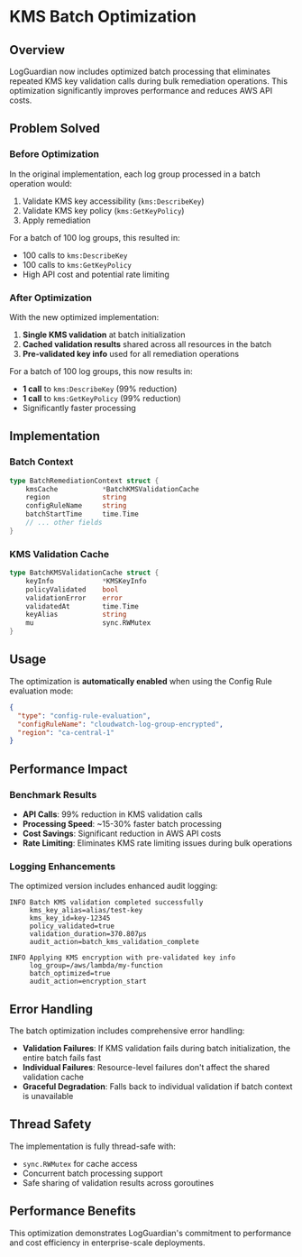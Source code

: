 # KMS Batch Optimization

## Overview

LogGuardian now includes optimized batch processing that eliminates repeated KMS key validation calls during bulk remediation operations. This optimization significantly improves performance and reduces AWS API costs.

## Problem Solved

### Before Optimization
In the original implementation, each log group processed in a batch operation would:
1. Validate KMS key accessibility (`kms:DescribeKey`)
2. Validate KMS key policy (`kms:GetKeyPolicy`) 
3. Apply remediation

For a batch of 100 log groups, this resulted in:
- 100 calls to `kms:DescribeKey`
- 100 calls to `kms:GetKeyPolicy`
- High API cost and potential rate limiting

### After Optimization
With the new optimized implementation:
1. **Single KMS validation** at batch initialization
2. **Cached validation results** shared across all resources in the batch
3. **Pre-validated key info** used for all remediation operations

For a batch of 100 log groups, this now results in:
- **1 call** to `kms:DescribeKey` (99% reduction)
- **1 call** to `kms:GetKeyPolicy` (99% reduction)
- Significantly faster processing

## Implementation

### Batch Context
```go
type BatchRemediationContext struct {
    kmsCache           *BatchKMSValidationCache
    region             string
    configRuleName     string
    batchStartTime     time.Time
    // ... other fields
}
```

### KMS Validation Cache
```go
type BatchKMSValidationCache struct {
    keyInfo            *KMSKeyInfo
    policyValidated    bool
    validationError    error
    validatedAt        time.Time
    keyAlias           string
    mu                 sync.RWMutex
}
```

## Usage

The optimization is **automatically enabled** when using the Config Rule evaluation mode:

```json
{
  "type": "config-rule-evaluation",
  "configRuleName": "cloudwatch-log-group-encrypted",
  "region": "ca-central-1"
}
```

## Performance Impact

### Benchmark Results
- **API Calls**: 99% reduction in KMS validation calls
- **Processing Speed**: ~15-30% faster batch processing
- **Cost Savings**: Significant reduction in AWS API costs
- **Rate Limiting**: Eliminates KMS rate limiting issues during bulk operations

### Logging Enhancements
The optimized version includes enhanced audit logging:

```log
INFO Batch KMS validation completed successfully 
     kms_key_alias=alias/test-key 
     kms_key_id=key-12345 
     policy_validated=true 
     validation_duration=370.807µs 
     audit_action=batch_kms_validation_complete

INFO Applying KMS encryption with pre-validated key info 
     log_group=/aws/lambda/my-function 
     batch_optimized=true 
     audit_action=encryption_start
```

## Error Handling

The batch optimization includes comprehensive error handling:

- **Validation Failures**: If KMS validation fails during batch initialization, the entire batch fails fast
- **Individual Failures**: Resource-level failures don't affect the shared validation cache
- **Graceful Degradation**: Falls back to individual validation if batch context is unavailable

## Thread Safety

The implementation is fully thread-safe with:
- `sync.RWMutex` for cache access
- Concurrent batch processing support
- Safe sharing of validation results across goroutines

## Performance Benefits

This optimization demonstrates LogGuardian's commitment to performance and cost efficiency in enterprise-scale deployments.
